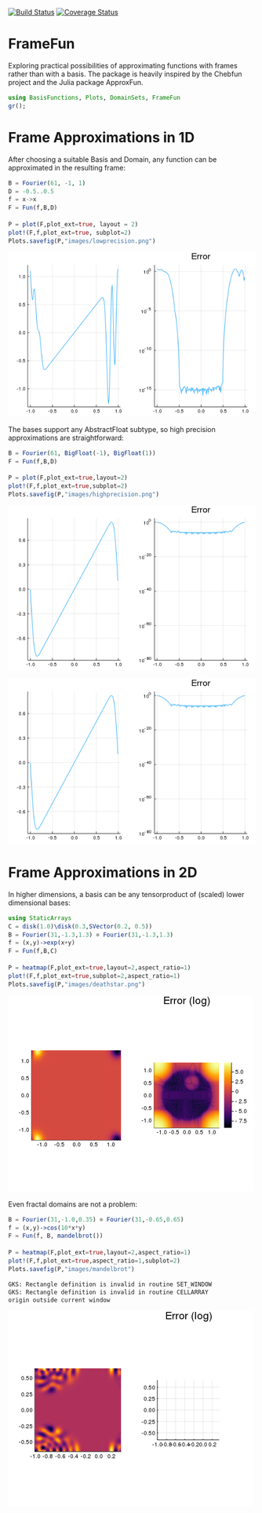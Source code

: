 
[![Build Status](https://travis-ci.org/daanhb/FrameFun.jl.svg?branch=master)](https://travis-ci.org/daanhb/FrameFun.jl)
[![Coverage Status](https://coveralls.io/repos/github/daanhb/FrameFun.jl/badge.svg)](https://coveralls.io/github/daanhb/FrameFun.jl)

FrameFun
========

Exploring practical possibilities of approximating functions with frames rather than with a basis. The package is heavily inspired by the Chebfun project and the Julia package ApproxFun.


```julia
using BasisFunctions, Plots, DomainSets, FrameFun
gr();
```

# Frame Approximations in 1D

After choosing a suitable Basis and Domain, any function can be approximated in the resulting frame:


```julia
B = Fourier(61, -1, 1)
D = -0.5..0.5
f = x->x
F = Fun(f,B,D)

P = plot(F,plot_ext=true, layout = 2)
plot!(F,f,plot_ext=true, subplot=2)
Plots.savefig(P,"images/lowprecision.png")
```

![](images/lowprecision.png)

The bases support any AbstractFloat subtype, so high precision approximations are straightforward:



```julia
B = Fourier(61, BigFloat(-1), BigFloat(1))
F = Fun(f,B,D)

P = plot(F,plot_ext=true,layout=2)
plot!(F,f,plot_ext=true,subplot=2)
Plots.savefig(P,"images/highprecision.png")
```

![](images/highprecision.png)

![](images/highprecision.png)

# Frame Approximations in 2D

In higher dimensions, a basis can be any tensorproduct of (scaled) lower dimensional bases:


```julia
using StaticArrays
C = disk(1.0)\disk(0.3,SVector(0.2, 0.5))
B = Fourier(31,-1.3,1.3) ⊗ Fourier(31,-1.3,1.3)
f = (x,y)->exp(x+y)
F = Fun(f,B,C)

P = heatmap(F,plot_ext=true,layout=2,aspect_ratio=1)
plot!(F,f,plot_ext=true,subplot=2,aspect_ratio=1)
Plots.savefig(P,"images/deathstar.png")
```

![](images/deathstar.png)

Even fractal domains are not a problem:


```julia
B = Fourier(31,-1.0,0.35) ⊗ Fourier(31,-0.65,0.65)
f = (x,y)->cos(10*x*y)
F = Fun(f, B, mandelbrot())

P = heatmap(F,plot_ext=true,layout=2,aspect_ratio=1)
plot!(F,f,plot_ext=true,aspect_ratio=1,subplot=2)
Plots.savefig(P,"images/mandelbrot")
```

    GKS: Rectangle definition is invalid in routine SET_WINDOW
    GKS: Rectangle definition is invalid in routine CELLARRAY
    origin outside current window


![](images/mandelbrot.png)

